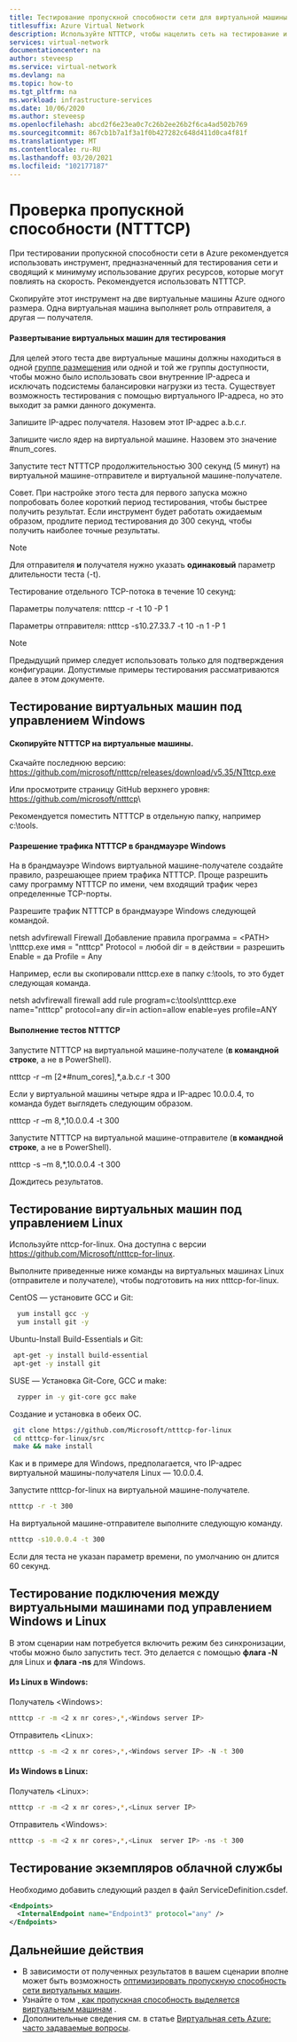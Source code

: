 ```yaml
---
title: Тестирование пропускной способности сети для виртуальной машины Azure
titlesuffix: Azure Virtual Network
description: Используйте NTTTCP, чтобы нацелить сеть на тестирование и уменьшить использование других ресурсов, которые могут повлиять на производительность.
services: virtual-network
documentationcenter: na
author: steveesp
ms.service: virtual-network
ms.devlang: na
ms.topic: how-to
ms.tgt_pltfrm: na
ms.workload: infrastructure-services
ms.date: 10/06/2020
ms.author: steveesp
ms.openlocfilehash: abcd2f6e23ea0c7c26b2ee26b2f6ca4ad502b769
ms.sourcegitcommit: 867cb1b7a1f3a1f0b427282c648d411d0ca4f81f
ms.translationtype: MT
ms.contentlocale: ru-RU
ms.lasthandoff: 03/20/2021
ms.locfileid: "102177187"
---
```

# <a name="bandwidththroughput-testing-ntttcp"></a>Проверка пропускной способности (NTTTCP)

При тестировании пропускной способности сети в Azure рекомендуется использовать инструмент, предназначенный для тестирования сети и сводящий к минимуму использование других ресурсов, которые могут повлиять на скорость. Рекомендуется использовать NTTTCP.

Скопируйте этот инструмент на две виртуальные машины Azure одного размера. Одна виртуальная машина выполняет роль отправителя, а другая — получателя.

#### <a name="deploying-vms-for-testing"></a>Развертывание виртуальных машин для тестирования
Для целей этого теста две виртуальные машины должны находиться в одной [группе размещения](../virtual-machines/co-location.md) или одной и той же группы доступности, чтобы можно было использовать свои внутренние IP-адреса и исключать подсистемы балансировки нагрузки из теста. Существует возможность тестирования с помощью виртуального IP-адреса, но это выходит за рамки данного документа.

Запишите IP-адрес получателя. Назовем этот IP-адрес a.b.c.r.

Запишите число ядер на виртуальной машине. Назовем это значение \#num\_cores.

Запустите тест NTTTCP продолжительностью 300 секунд (5 минут) на виртуальной машине-отправителе и виртуальной машине-получателе.

Совет. При настройке этого теста для первого запуска можно попробовать более короткий период тестирования, чтобы быстрее получить результат. Если инструмент будет работать ожидаемым образом, продлите период тестирования до 300 секунд, чтобы получить наиболее точные результаты.

> [!NOTE]
> Для отправителя **и** получателя нужно указать **одинаковый** параметр длительности теста (-t).

Тестирование отдельного TCP-потока в течение 10 секунд:

Параметры получателя: ntttcp -r -t 10 -P 1

Параметры отправителя: ntttcp -s10.27.33.7 -t 10 -n 1 -P 1

> [!NOTE]
> Предыдущий пример следует использовать только для подтверждения конфигурации. Допустимые примеры тестирования рассматриваются далее в этом документе.

## <a name="testing-vms-running-windows"></a>Тестирование виртуальных машин под управлением Windows

#### <a name="get-ntttcp-onto-the-vms"></a>Скопируйте NTTTCP на виртуальные машины.

Скачайте последнюю версию: https://github.com/microsoft/ntttcp/releases/download/v5.35/NTttcp.exe

Или просмотрите страницу GitHub верхнего уровня: <https://github.com/microsoft/ntttcp>\

Рекомендуется поместить NTTTCP в отдельную папку, например c:\\tools.

#### <a name="allow-ntttcp-through-the-windows-firewall"></a>Разрешение трафика NTTTCP в брандмауэре Windows
На в брандмауэре Windows виртуальной машине-получателе создайте правило, разрешающее прием трафика NTTTCP. Проще разрешить саму программу NTTTCP по имени, чем входящий трафик через определенные TCP-порты.

Разрешите трафик NTTTCP в брандмауэре Windows следующей командой.

netsh advfirewall Firewall Добавление правила программа = \<PATH\> \\ntttcp.exe имя = "ntttcp" Protocol = любой dir = в действии = разрешить Enable = да Profile = Any

Например, если вы скопировали ntttcp.exe в папку c:\\tools, то это будет следующая команда. 

netsh advfirewall firewall add rule program=c:\\tools\\ntttcp.exe name="ntttcp" protocol=any dir=in action=allow enable=yes profile=ANY

#### <a name="running-ntttcp-tests"></a>Выполнение тестов NTTTCP

Запустите NTTTCP на виртуальной машине-получателе (**в командной строке**, а не в PowerShell).

ntttcp -r –m [2\*\#num\_cores],\*,a.b.c.r -t 300

Если у виртуальной машины четыре ядра и IP-адрес 10.0.0.4, то команда будет выглядеть следующим образом.

ntttcp -r –m 8,\*,10.0.0.4 -t 300


Запустите NTTTCP на виртуальной машине-отправителе (**в командной строке**, а не в PowerShell).

ntttcp -s –m 8,\*,10.0.0.4 -t 300 

Дождитесь результатов.


## <a name="testing-vms-running-linux"></a>Тестирование виртуальных машин под управлением Linux

Используйте nttcp-for-linux. Она доступна с версии <https://github.com/Microsoft/ntttcp-for-linux>.

Выполните приведенные ниже команды на виртуальных машинах Linux (отправителе и получателе), чтобы подготовить на них ntttcp-for-linux.

CentOS — установите GCC и Git:
``` bash
  yum install gcc -y  
  yum install git -y
```
Ubuntu-Install Build-Essentials и Git:
``` bash
 apt-get -y install build-essential  
 apt-get -y install git
```
SUSE — Установка Git-Core, GCC и make:
``` bash
  zypper in -y git-core gcc make
```
Создание и установка в обеих ОС.
``` bash
 git clone https://github.com/Microsoft/ntttcp-for-linux
 cd ntttcp-for-linux/src
 make && make install
```

Как и в примере для Windows, предполагается, что IP-адрес виртуальной машины-получателя Linux — 10.0.0.4.

Запустите ntttcp-for-linux на виртуальной машине-получателе.

``` bash
ntttcp -r -t 300
```

На виртуальной машине-отправителе выполните следующую команду.

``` bash
ntttcp -s10.0.0.4 -t 300
```
 
Если для теста не указан параметр времени, по умолчанию он длится 60 секунд.

## <a name="testing-between-vms-running-windows-and-linux"></a>Тестирование подключения между виртуальными машинами под управлением Windows и Linux

В этом сценарии нам потребуется включить режим без синхронизации, чтобы можно было запустить тест. Это делается с помощью **флага -N** для Linux и **флага -ns** для Windows.

#### <a name="from-linux-to-windows"></a>Из Linux в Windows:

Получатель \<Windows>:

``` bash
ntttcp -r -m <2 x nr cores>,*,<Windows server IP>
```

Отправитель \<Linux>:

``` bash
ntttcp -s -m <2 x nr cores>,*,<Windows server IP> -N -t 300
```

#### <a name="from-windows-to-linux"></a>Из Windows в Linux:

Получатель \<Linux>:

``` bash
ntttcp -r -m <2 x nr cores>,*,<Linux server IP>
```

Отправитель \<Windows>:

``` bash
ntttcp -s -m <2 x nr cores>,*,<Linux  server IP> -ns -t 300
```
## <a name="testing-cloud-service-instances"></a>Тестирование экземпляров облачной службы
Необходимо добавить следующий раздел в файл ServiceDefinition.csdef.
```xml
<Endpoints>
  <InternalEndpoint name="Endpoint3" protocol="any" />
</Endpoints> 
```

## <a name="next-steps"></a>Дальнейшие действия
* В зависимости от полученных результатов в вашем сценарии вполне может быть возможность [оптимизировать пропускную способность сети виртуальных машин](virtual-network-optimize-network-bandwidth.md).
* Узнайте о том [, как пропускная способность выделяется виртуальным машинам](virtual-machine-network-throughput.md) .
* Дополнительные сведения см. в статье [Виртуальная сеть Azure: часто задаваемые вопросы](virtual-networks-faq.md).
